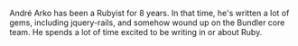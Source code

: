 André Arko has been a Rubyist for 8 years. In that time, he's written a lot of gems, including jquery-rails, and somehow wound up on the Bundler core team. He spends a lot of time excited to be writing in or about Ruby.
